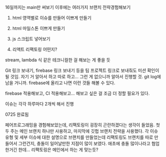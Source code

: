 16일까지는 main만 써보기
이후에는 여러가지 브랜치 전략경험해보기

1. html 영역별로 이슈를 만들어 이쁘게 만들기

2. html 마일스톤 이쁘게 만들기
3. js 스크립트 넣어보기
4. 리액트 리팩토링 어떤지?


stream, lambda 식 같은 테크니컬한 걸 해보는 게 좋을 듯

Git 링크 보내기, firebase 링크 보내기 등을 팀 프로젝트 링크로 보내줘도 미션 확인이 될 것임.
자기 거 알아서 하고 따로 하고... 그런 게 없으니까 알아서 진행할 것.
git log에 남을 거니까.
firebase에 올리고 나면 이런 것들 해볼 수 있다.

firebase 적용해보고, CI 적용해보고... 해보고 싶은 걸 조금 더 정할 필요가 있다.

이슈는 각각 하루마다 2개씩 해서 진행

0725 완료됨

페어프로그래밍을 경험해보았는데, 리팩토링이 굉장히 곤란하겠다는 생각이 들었음.
첫 두 주는 메인 브랜치 하나만 사용하고, 마지막에 깃헙 브랜치 전략을 사용했다. 각 이슈 유형 및 세부 이슈에 대한 설명으로 브랜치를 만들었는데 리팩토링도 브랜치를 따로 만들어서 그런건지, 충돌이 일어날만한 지점이 많이 보였다.
애초에 충돌 많이나라고 협업한거긴 한데... 리팩토링은 메인에서 하는 게 맞는듯?
